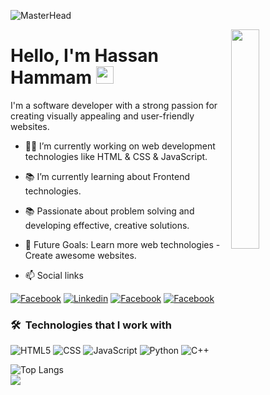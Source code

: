 ![MasterHead](https://i.redd.it/bpxxqqvps4h91.gif)

<img align="right" src="![Capture](https://github.com/user-attachments/assets/9cf2641b-c7af-4ffc-af15-ef81c23f525c)
" width="30%">
<h1>
  Hello, I'm Hassan Hammam
  <img src="https://media.giphy.com/media/hvRJCLFzcasrR4ia7z/giphy.gif" width="28">
</h1>
<p>
I'm a software developer with a strong passion for creating visually appealing and user-friendly websites. 
</p>

- 👨‍💻 I’m currently working on web development technologies like HTML & CSS & JavaScript.
- 📚 I’m currently learning about Frontend technologies.
- 📚 Passionate about problem solving and developing effective, creative solutions.
- 🎯 Future Goals: Learn more web technologies - Create awesome websites.
  
- 📫 Social links
<p>
<a href="https://www.facebook.com/share/15sUpguKEy/?mibextid=qi2Omg"><img
    src="https://img.shields.io/badge/-Facebook-3b5998?style=flat&logo=facebook&logoColor=white" alt="Facebook"></a>
<a href="https://linkedin.com/in/hassan-hammam-159981334?utm_source=share&utm_campaign=share_via&utm_content=profile&utm_medium=android_app"><img
    src="https://img.shields.io/badge/-Linkedin-0072b1?style=flat&logo=linkedin&logoColor=white" alt="Linkedin"></a>
<a href="https://www.instagram.com/32_hassan_hammam?utm_source=qr&igsh=NjMyOWwzMW5rd2Zr"><img
    src="https://img.shields.io/badge/-Instagram-d62976?style=flat&logo=instagram&logoColor=white"
    alt="Facebook"></a>
<a href="https://codeforces.com/profile/Hassan657"><img
    src="https://img.shields.io/badge/-Codeforces?style=flat&logo=Codeforces&logoColor=ffffff&label=Codeforces&labelColor=%230068B5&color=%230068B5" alt="Facebook"></a>
</p>

### 🛠 &nbsp;Technologies that I work with
![HTML5](https://img.shields.io/badge/-HTML5-000000?style=flat&logo=html5)
![CSS](https://img.shields.io/badge/-CSS-000000?style=flat&logo=css3)
![JavaScript](https://img.shields.io/badge/-JavaScript-000000?style=flat&logo=javascript)
![Python](https://img.shields.io/badge/-Python?style=flat&logo=Python&logoColor=ffffff&label=Python&labelColor=1877F2&color=1877F2)
![C++](https://img.shields.io/badge/-C%2B%2B?style=flat&logo=C%2B%2B&logoColor=ffffff&label=C%2B%2B&labelColor=1877F2&color=1877F2)

<!-- ![Top Langs](https://github-readme-stats.vercel.app/api/top-langs/?username=hassan4366&hide_progress=true) -->
![Top Langs](https://github-readme-stats.vercel.app/api/top-langs/?username=hassan4366&layout=compact)
<br>
<a href="https://komarev.com/ghpvc/?username=hassan4366&style=for-the-badge">
    <img src="https://komarev.com/ghpvc/?username=hassan4366&style=for-the-badge">
</a>
